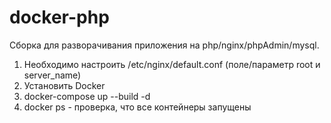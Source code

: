 # docker-php

Сборка для разворачивания приложения на php/nginx/phpAdmin/mysql.

1. Необходимо настроить /etc/nginx/default.conf (поле/параметр root и server_name)
2. Установить Docker
3. docker-compose up --build -d
4. docker ps - проверка, что все контейнеры запущены
